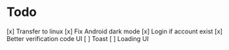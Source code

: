 # Todo

[x] Transfer to linux
[x] Fix Android dark mode
[x] Login if account exist 
[x] Better verification code UI
[ ] Toast
[ ] Loading UI
 
